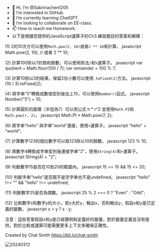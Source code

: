 - 👋 Hi, I’m @Sabrinachen1205
- 👀 I’m interested in GitHub. 
- 🌱 I’m currently learning ChatGPT. 
- 💞️ I’m looking to collaborate on EE-class. 
- 📫 How to reach me Homework. 
- 以下是根據您提供的JavaScript運算子的Ch3.練習題目的答案和解釋：

(1) 2的10次方可以使用`Math.pow(2, 10)`或者`2 ** 10`來計算。
javascript
Math.pow(2, 10); // 或者
2 ** 10;

(2) 計算100除以7的商和餘數，可以使用除法`/`和`%`運算子。
javascript
var quotient = Math.floor(100 / 7);
var remainder = 100 % 7;

(3) 計算10除以3的結果，保留2位小數可以使用`.toFixed(2)`方法。
javascript
(10 / 3).toFixed(2);

(4) 將字串"5"轉換成數值型別後加上10，可以使用`Number()`函式。
javascript
Number("5") + 10;

(5) 計算圓形的面積（半徑為7）可以用公式 π * r^2 並使用`Math.PI`和`Math.pow(r, 2)`。
javascript
Math.PI * Math.pow(7, 2);

(6) 將字串"hello" 與字串"world"連接，使用`+`運算子。
javascript
"hello" + "world";

(7) 計算數字123的個位數字可以取123除以10的餘數。
javascript
123 % 10;

(8) 將數字4轉換成字串型別後連接字串"2"，使用`String(4)`和`+`運算子。
javascript
String(4) + "2";

(9) 判斷數字15是否在10到20的範圍內。
javascript
15 >= 10 && 15 <= 20;

(10) 判斷字串"hello"是否既不是空字串也不是undefined。
javascript
"hello" !== "" && "hello" !== undefined;

(11) 判斷數字25是否為偶數。
javascript
25 % 2 === 0 ? "Even" : "Odd";

(12) 比較數字x和數字y的大小，若x大於y，輸出x，否則輸出y，假設x和y是已定義的變數。
javascript
x > y ? x : y;

注意：這些答案假設x和y是已經聲明和定義好的變量，對於變量定義並沒有提供。對於比較或運算可能需要更多上下文來確保正確性。

Created by Chat Smith
https://bit.ly/chat-smith

<!---
Sabrinachen1205/Sabrinachen1205 is a ✨ special ✨ repository because its `README.md` (this file) appears on your GitHub profile. 
You can click the Preview link to take a look at your changes.
--->
![20240312](https://github.com/Sabrinachen1205/Sabrinachen1205/assets/138372818/0f85aa6f-ba32-49f5-bede-6857a5f8f2d8)

